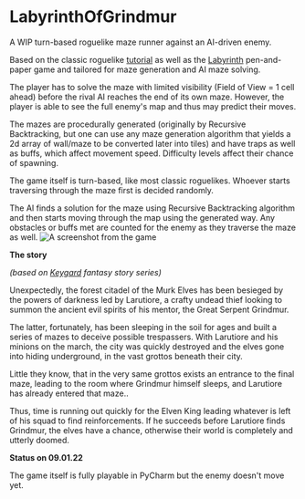 # LabyrinthOfGrindmur
<p>A WIP turn-based roguelike maze runner against an AI-driven enemy.</p>
<p>Based on the classic roguelike <a href="http://rogueliketutorials.com/tutorials/tcod/v2/">tutorial</a> as well as the <a href="https://en.wikipedia.org/wiki/Labyrinth_(paper-and-pencil_game)">Labyrinth</a> pen-and-paper game and tailored for maze generation and AI maze solving.</p>

<p>The player has to solve the maze with limited visibility (Field of View = 1 cell ahead) before the rival AI reaches the end of its own maze. However, the player is able to see the full enemy's map and thus may predict their moves.</p>
<p>The mazes are procedurally generated (originally by Recursive Backtracking, but one can use any maze generation algorithm that yields a 2d array of wall/maze to be converted later into tiles) and have traps as well as buffs, which affect movement speed. Difficulty levels affect their chance of spawning.</p>
<p>The game itself is turn-based, like most classic roguelikes. Whoever starts traversing through the maze first is decided randomly.</p>
<p>The AI finds a solution for the maze using Recursive Backtracking algorithm and then starts moving through the map using the generated way. Any obstacles or buffs met are counted for the enemy as they traverse the maze as well.
<img src="https://user-images.githubusercontent.com/68565248/141439637-abd4c415-540b-479e-bfce-bc90c4438c61.png" title="A screenshot from the game" alt="A screenshot from the game"><br>

<p><b>The story</b></p>
<p><i>(based on <a href="https://keygard.bandcamp.com/">Keygard</a> fantasy story series)</i></p>

<p>Unexpectedly, the forest citadel of the Murk Elves has been besieged by the powers of darkness led by Larutiore, a crafty undead thief looking to summon the ancient evil spirits of his mentor, the Great Serpent Grindmur.</p>
<p>The latter, fortunately, has been sleeping in the soil for ages and built a series of mazes to deceive possible trespassers. With Larutiore and his minions on the march, the city was quickly destroyed and the elves gone into hiding underground, in the vast grottos beneath their city.</p>
<p>Little they know, that in the very same grottos exists an entrance to the final maze, leading to the room where Grindmur himself sleeps, and Larutiore has already entered that maze..</p>
<p>Thus, time is running out quickly for the Elven King leading whatever is left of his squad to find reinforcements. If he succeeds before Larutiore finds Grindmur, the elves have a chance, otherwise their world is completely and utterly doomed.</p>

<p><b>Status on 09.01.22</b></p>
<p>The game itself is fully playable in PyCharm but the enemy doesn't move yet.</p>
